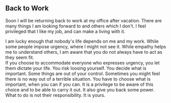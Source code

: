 

## Back to Work
Soon I will be returning back to work at my office after vacation. There are many things I am looking forward to and others which I don't. I feel privileged that I like my job, and can make a living with it. 

I am lucky enough that nobody's life depends on me and my work. 
While some people impose urgency, where I might not see it. While empathy helps me to understand others, I am aware that you do not always have to act as they seem fit.  
If you choose to accommodate everyone who expresses urgency, you let them dictate your life. 
You risk loosing yourself. You decide what is important. Some things are out of your control. Sometimes you might feel there is no way out of a terrible situation.
You have to choose what is important, when you can if you can. It is a privilege to be aware of this choice and to be able to carry it out. 
It also give you back some power. What to do is not their responsibility. It is yours. 